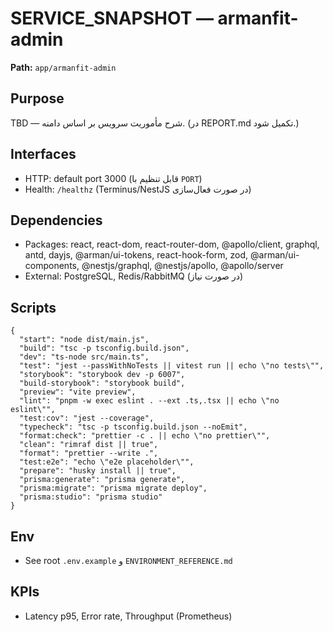 # SERVICE_SNAPSHOT — armanfit-admin

**Path:** `app/armanfit-admin`

## Purpose
TBD — شرح مأموریت سرویس بر اساس دامنه. (در REPORT.md تکمیل شود.)

## Interfaces
- HTTP: default port 3000 (قابل تنظیم با `PORT`)
- Health: `/healthz` (Terminus/NestJS در صورت فعال‌سازی)

## Dependencies
- Packages: react, react-dom, react-router-dom, @apollo/client, graphql, antd, dayjs, @arman/ui-tokens, react-hook-form, zod, @arman/ui-components, @nestjs/graphql, @nestjs/apollo, @apollo/server
- External: PostgreSQL, Redis/RabbitMQ (در صورت نیاز)

## Scripts
```
{
  "start": "node dist/main.js",
  "build": "tsc -p tsconfig.build.json",
  "dev": "ts-node src/main.ts",
  "test": "jest --passWithNoTests || vitest run || echo \"no tests\"",
  "storybook": "storybook dev -p 6007",
  "build-storybook": "storybook build",
  "preview": "vite preview",
  "lint": "pnpm -w exec eslint . --ext .ts,.tsx || echo \"no eslint\"",
  "test:cov": "jest --coverage",
  "typecheck": "tsc -p tsconfig.build.json --noEmit",
  "format:check": "prettier -c . || echo \"no prettier\"",
  "clean": "rimraf dist || true",
  "format": "prettier --write .",
  "test:e2e": "echo \"e2e placeholder\"",
  "prepare": "husky install || true",
  "prisma:generate": "prisma generate",
  "prisma:migrate": "prisma migrate deploy",
  "prisma:studio": "prisma studio"
}
```

## Env
- See root `.env.example` و `ENVIRONMENT_REFERENCE.md`

## KPIs
- Latency p95, Error rate, Throughput (Prometheus)
